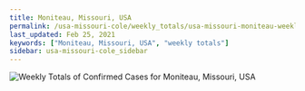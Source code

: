 ```yaml
---
title: Moniteau, Missouri, USA
permalink: /usa-missouri-cole/weekly_totals/usa-missouri-moniteau-weekly_totals.html
last_updated: Feb 25, 2021
keywords: ["Moniteau, Missouri, USA", "weekly totals"]
sidebar: usa-missouri-cole_sidebar
---
```


![Weekly Totals of Confirmed Cases for Moniteau, Missouri, USA](/covid_tracker/images/graphs/usa-missouri-moniteau-weekly_totals_graph.png)
